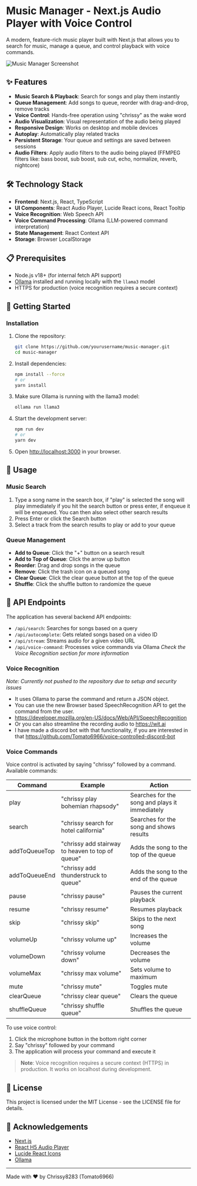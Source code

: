 # Music Manager - Next.js Audio Player with Voice Control

A modern, feature-rich music player built with Next.js that allows you to search for music, manage a queue, and control playback with voice commands.

![Music Manager Screenshot](https://placeholder-for-screenshot.com)

## ✨ Features

- **Music Search & Playback**: Search for songs and play them instantly
- **Queue Management**: Add songs to queue, reorder with drag-and-drop, remove tracks
- **Voice Control**: Hands-free operation using "chrissy" as the wake word
- **Audio Visualization**: Visual representation of the audio being played
- **Responsive Design**: Works on desktop and mobile devices
- **Autoplay**: Automatically play related tracks
- **Persistent Storage**: Your queue and settings are saved between sessions
- **Audio Filters**: Apply audio filters to the audio being played (FFMPEG filters like: bass boost, sub boost, sub cut, echo, normalize, reverb, nightcore)

## 🛠️ Technology Stack

- **Frontend**: Next.js, React, TypeScript
- **UI Components**: React Audio Player, Lucide React icons, React Tooltip
- **Voice Recognition**: Web Speech API
- **Voice Command Processing**: Ollama (LLM-powered command interpretation)
- **State Management**: React Context API
- **Storage**: Browser LocalStorage

## 📋 Prerequisites

- Node.js v18+ (for internal fetch API support)
- [Ollama](https://ollama.ai/) installed and running locally with the `llama3` model
- HTTPS for production (voice recognition requires a secure context)

## 🚀 Getting Started

### Installation

1. Clone the repository:
   ```bash
   git clone https://github.com/yourusername/music-manager.git
   cd music-manager
   ```

2. Install dependencies:
   ```bash
   npm install --force
   # or
   yarn install
   ```

3. Make sure Ollama is running with the llama3 model:
   ```bash
   ollama run llama3
   ```

4. Start the development server:
   ```bash
   npm run dev
   # or
   yarn dev
   ```

5. Open [http://localhost:3000](http://localhost:3000) in your browser.

## 🎯 Usage

### Music Search

1. Type a song name in the search box, if "play" is selected the song will play immediately if you hit the search button or press enter, if enqueue it will be enqueued. You can then also select other search results
2. Press Enter or click the Search button
3. Select a track from the search results to play or add to your queue

### Queue Management

- **Add to Queue**: Click the "+" button on a search result
- **Add to Top of Queue**: Click the arrow up button
- **Reorder**: Drag and drop songs in the queue
- **Remove**: Click the trash icon on a queued song
- **Clear Queue**: Click the clear queue button at the top of the queue
- **Shuffle**: Click the shuffle button to randomize the queue

## 📡 API Endpoints

The application has several backend API endpoints:

- `/api/search`: Searches for songs based on a query
- `/api/autocomplete`: Gets related songs based on a video ID
- `/api/stream`: Streams audio for a given video URL
- `/api/voice-command`: Processes voice commands via Ollama *Check the Voice Recognition section for more information*

### Voice Recognition

*Note: Currently not pushed to the repository due to setup and security issues*
 * It uses Ollama to parse the command and return a JSON object.
 * You can use the new Browser based SpeechRecognition API to get the command from the user.
 * https://developer.mozilla.org/en-US/docs/Web/API/SpeechRecognition
 * Or you can also streamline the recording audio to https://wit.ai
 * I have made a discord bot with that functionality, if you are interested in that https://github.com/Tomato6966/voice-controlled-discord-bot

### Voice Commands

Voice control is activated by saying "chrissy" followed by a command. Available commands:

| Command | Example | Action |
|---------|---------|--------|
| play | "chrissy play bohemian rhapsody" | Searches for the song and plays it immediately |
| search | "chrissy search for hotel california" | Searches for the song and shows results |
| addToQueueTop | "chrissy add stairway to heaven to top of queue" | Adds the song to the top of the queue |
| addToQueueEnd | "chrissy add thunderstruck to queue" | Adds the song to the end of the queue |
| pause | "chrissy pause" | Pauses the current playback |
| resume | "chrissy resume" | Resumes playback |
| skip | "chrissy skip" | Skips to the next song |
| volumeUp | "chrissy volume up" | Increases the volume |
| volumeDown | "chrissy volume down" | Decreases the volume |
| volumeMax | "chrissy max volume" | Sets volume to maximum |
| mute | "chrissy mute" | Toggles mute |
| clearQueue | "chrissy clear queue" | Clears the queue |
| shuffleQueue | "chrissy shuffle queue" | Shuffles the queue |

To use voice control:
1. Click the microphone button in the bottom right corner
2. Say "chrissy" followed by your command
3. The application will process your command and execute it

> **Note**: Voice recognition requires a secure context (HTTPS) in production. It works on localhost during development.

## 📝 License

This project is licensed under the MIT License - see the LICENSE file for details.

## 🙏 Acknowledgements

- [Next.js](https://nextjs.org/)
- [React H5 Audio Player](https://github.com/lhz516/react-h5-audio-player)
- [Lucide React Icons](https://lucide.dev/)
- [Ollama](https://ollama.ai/)

---

Made with ❤️ by Chrissy8283 (Tomato6966)

